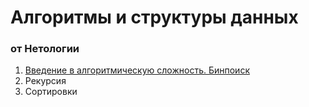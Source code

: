 # Алгоритмы и структуры данных
### от Нетологии

1. [Введение в алгоритмическую сложность. Бинпоиск](lesson1/hw/w2/Work2.md)
2. Рекурсия
3. Сортировки